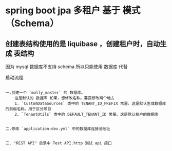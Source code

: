 # spring boot jpa 多租户 基于 模式（Schema）

## 创建表结构使用的是 liquibase ，创建租户时，自动生成 表结构

因为 mysql 数据库不支持 schema 所以只能使用 数据库 代替

启动流程

````

一.创建一个 `molly_master` 的 数据库。
    这是默认的 数据库 如果，想修改名称。需要修改两个地方
    1. `CustomDataSources` 类中的 TENANT_ID_PREFIX 常量。这是默认生成数据库的前缀名称。用于区分项目
    2. `TenantUtils` 类中的 DEFAULT_TENANT_ID 常量。这是默认租户的数据库


二.修改 `application-dev.yml` 中的数据库连接池地址


三. "REST API" 目录中 Test API.http 测试 api 接口

````
